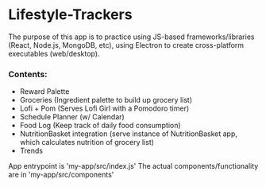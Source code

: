 # Lifestyle-Trackers

The purpose of this app is to practice using JS-based frameworks/libraries (React, Node.js, MongoDB, etc), using Electron to create cross-platform executables (web/desktop).

### Contents:
- Reward Palette
- Groceries (Ingredient palette to build up grocery list)
- Lofi + Pom (Serves Lofi Girl with a Pomodoro timer)
- Schedule Planner (w/ Calendar)
- Food Log (Keep track of daily food consumption)
- NutritionBasket integration (serve instance of NutritionBasket app, which calculates nutrition of grocery list)
- Trends

App entrypoint is 'my-app/src/index.js'
The actual components/functionality are in 'my-app/src/components'
